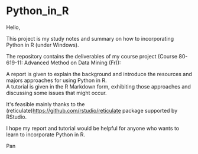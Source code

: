 # Python_in_R
Hello,

This project is my study notes and summary on how to incorporating Python in R (under Windows). 

The repository contains the deliverables of my course project (Course 80-619-11: Advanced Method on Data Mining (Fr)):

A report is given to explain the background and introduce the resources and majors approaches for using Python in R.\
A tutorial is given in the R Markdown form, exhibiting those approaches and discussing some issues that might occur.

It's feasible mainly thanks to the (reticulate)<https://github.com/rstudio/reticulate> package supported by RStudio.

I hope my report and tutorial would be helpful for anyone who wants to learn to incorporate Python in R.

Pan
